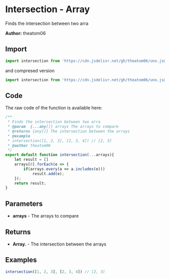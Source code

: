 # Intersection - Array
Finds the intersection between two arra

**Author:** theatom06

## Import 

```js
import intersection from 'https://cdn.jsdelivr.net/gh/theatom06/uno.js@main/lib/Array/intersection.js';
```
and compresed version
```js
import intersection from 'https://cdn.jsdelivr.net/gh/theatom06/uno.js@main/lib/Array/intersection.min.js';
```

## Code
The raw code of the function is available here:
```js
/**
 * Finds the intersection between two arra
 * @param  {...any[]} arrays The arrays to compare
 * @returns {any[]} The intersection between the arrays
 * @example
 * intersection([1, 2, 3], [2, 3, 4]) // [2, 3]
 * @author theatom06
 */
export default function intersection(...arrays){
    let result = []
    arrays[0].forEach(e => {
        if(arrays.every(a => a.includes(e)))
            result.add(e);
    });
    return result;
}
```

## Parameters
* **arrays** - The arrays to compare


## Returns
* **Array.<any>** - The intersection between the arrays


## Examples
```js
intersection([1, 2, 3], [2, 3, 4]) // [2, 3]

```